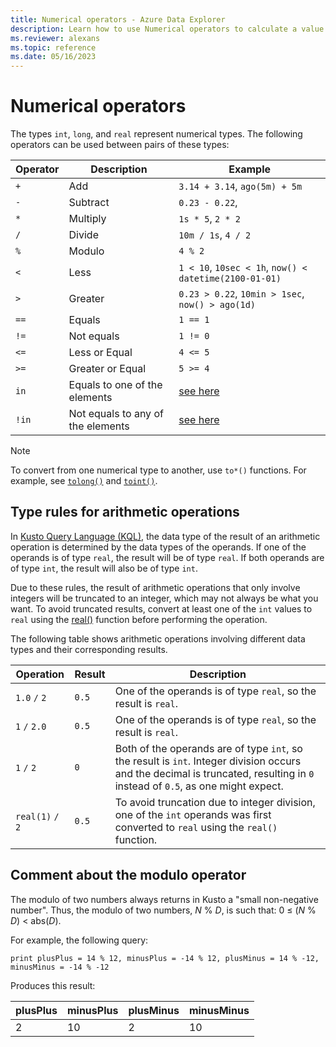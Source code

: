 ```yaml
---
title: Numerical operators - Azure Data Explorer
description: Learn how to use Numerical operators to calculate a value from two or more numbers.
ms.reviewer: alexans
ms.topic: reference
ms.date: 05/16/2023
---
```

# Numerical operators

The types `int`, `long`, and `real` represent numerical types.
The following operators can be used between pairs of these types:

Operator       |Description                         |Example
---------------|------------------------------------|-----------------------
`+`	           |Add                                 |`3.14 + 3.14`, `ago(5m) + 5m`
`-`	           |Subtract                            |`0.23 - 0.22`,
`*`            |Multiply                            |`1s * 5`, `2 * 2`
`/`	           |Divide                              |`10m / 1s`, `4 / 2`
`%`            |Modulo                              |`4 % 2`
`<`	           |Less                                |`1 < 10`, `10sec < 1h`, `now() < datetime(2100-01-01)`
`>`	           |Greater                             |`0.23 > 0.22`, `10min > 1sec`, `now() > ago(1d)`
`==`           |Equals                              |`1 == 1`
`!=`	       |Not equals                          |`1 != 0`
`<=`           |Less or Equal                       |`4 <= 5`
`>=`           |Greater or Equal                    |`5 >= 4`
`in`           |Equals to one of the elements       |[see here](inoperator.md)
`!in`          |Not equals to any of the elements   |[see here](inoperator.md)

> [!NOTE]
> To convert from one numerical type to another, use `to*()` functions. For example, see [`tolong()`](tolongfunction.md) and [`toint()`](tointfunction.md).

## Type rules for arithmetic operations

In [Kusto Query Language (KQL)](index.md), the data type of the result of an arithmetic operation is determined by the data types of the operands. If one of the operands is of type `real`, the result will be of type `real`. If both operands are of type `int`, the result will also be of type `int`.

Due to these rules, the result of arithmetic operations that only involve integers will be truncated to an integer, which may not always be what you want. To avoid truncated results, convert at least one of the `int` values to `real` using the [real()](scalar-data-types/real.md) function before performing the operation.

The following table shows arithmetic operations involving different data types and their corresponding results.

| Operation | Result | Description |
|--|--|--|
| `1.0` `/` `2` | `0.5` | One of the operands is of type `real`, so the result is `real`. |
| `1` `/` `2.0` | `0.5` | One of the operands is of type `real`, so the result is `real`. |
| `1` `/` `2` | `0` | Both of the operands are of type `int`, so the result is `int`. Integer division occurs and the decimal is truncated, resulting in `0` instead of `0.5`, as one might expect. |
| `real(1)` `/` `2` | `0.5` | To avoid truncation due to integer division, one of the `int` operands was first converted to `real` using the `real()` function. |

## Comment about the modulo operator

The modulo of two numbers always returns in Kusto a "small non-negative number".
Thus, the modulo of two numbers, *N* % *D*, is such that:
0 &le; (*N* % *D*) &lt; abs(*D*).

For example, the following query:

```kusto
print plusPlus = 14 % 12, minusPlus = -14 % 12, plusMinus = 14 % -12, minusMinus = -14 % -12
```

Produces this result:

|plusPlus  | minusPlus  | plusMinus  | minusMinus|
|----------|------------|------------|-----------|
|2         | 10         | 2          | 10        |
